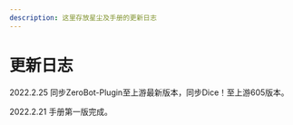 ```yaml
---
description: 这里存放星尘及手册的更新日志
---
```


# 更新日志

2022.2.25 同步ZeroBot-Plugin至上游最新版本，同步Dice！至上游605版本。

2022.2.21 手册第一版完成。
